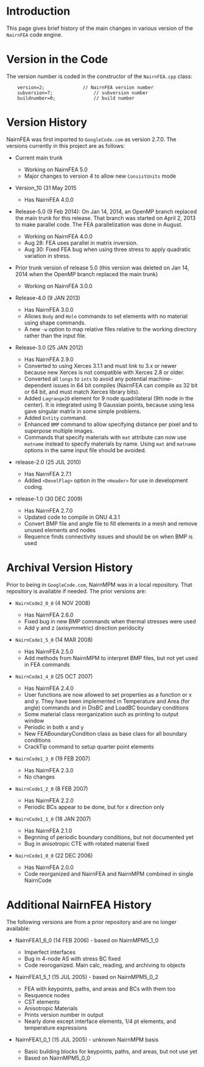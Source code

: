 # Introduction #

This page gives brief history of the main changes in various version of the `NairnFEA` code engine.

# Version in the Code #

The version number is coded in the constructor of the `NairnFEA.cpp` class:

```
	version=2;				// NairnFEA version number
	subversion=7;				// subversion number
	buildnumber=0;				// build number
```

# Version History #

NairnFEA was first imported to `GoogleCode.com` as version 2.7.0. The versions currently in this project are as follows:

  * Current main trunk
    * Working on NairnFEA 5.0
    * Major changes to version 4 to allow new `ConsistUnits` mode

  * Version\_10 (31 May 2015
    * Has NairnFEA 4.0.0

  * Release-5.0 (9 Feb 2014): On Jan 14, 2014, an OpenMP branch replaced the main trunk for this release. That branch was started on April 2, 2013 to make parallel code. The FEA parallelization was done in August.
    * Working on NairnFEA 4.0.0
    * Aug 28: FEA uses parallel in matrix inversion.
    * Aug 30: Fixed FEA bug when using three stress to apply quadratic variation in stress.

  * Prior trunk version of release 5.0 (this  version was deleted on Jan 14, 2014 when the OpenMP branch replaced the main trunk)
    * Working on NairnFEA 3.0.0

  * Release-4.0 (9 JAN 2013)
    * Has NairnFEA 3.0.0
    * Allows `Body` and `Hole` commands to set elements with no material using shape commands.
    * A new `-w` option to map relative files relative to the working directory rather than the input file.

  * Release-3.0 (25 JAN 2012)
    * Has NairnFEA 2.9.0
    * Converted to using Xerces 3.1.1 and must link to 3.x or newer because new Xerces is not compatible with Xerces 2.8 or older.
    * Converted all `longs` to `ints` to avoid any potential machine-dependent issues in 64 bit compiles (NairnFEA can compile as 32 bit or 64 bit, and must match Xerces library bits).
    * Added `Lagrange2D` element for 9 node quadrilateral (9th node in the center). It is integrated using 9 Gaussian points, because using less gave singular matrix in some simple problems.
    * Added `Entity` command.
    * Enhanced `BMP` command to allow specifying distance per pixel and to superpose multiple images.
    * Commands that specify materials with `mat` attribute can now use `matname` instead to specify materials by name. Using `mat` and `matname` options in the same input file should be avoided.

  * release-2.0 (25 JUL 2010)
    * Has NairnFEA 2.7.1
    * Added `<DevelFlag>` option in the `<Header>` for use in development coding.

  * release-1.0 (30 DEC 2009)
    * Has NairnFEA 2.7.0
    * Updated code to compile in GNU 4.3.1
    * Convert BMP file and angle file to fill elements in a mesh and remove unused elements and nodes
    * Requence finds connectivity issues and should be on when BMP is used

# Archival Version History #

Prior to being in `GoogleCode.com`, NairnMPM was in a local repository. That repository is available if needed. The prior versions are:

  * `NairnCode2_0_0` (4 NOV 2008)
    * Has NairnFEA 2.6.0
    * Fixed bug in new BMP commands when thermal stresses were used
    * Add y and z (axisymmetric) direction peridocity

  * `NairnCode1_5_0` (14 MAR 2008)
    * Has NairnFEA 2.5.0
    * Add methods from NairnMPM to interpret BMP files, but not yet used in FEA commands

  * `NairnCode1_4_0` (25 OCT 2007)
    * Has NairnFEA 2.4.0
    * User functions are now allowed to set properties as a function or x and y. They have been implemented in Temperature and Area (for angle) commands and in DisBC and LoadBC boundary conditions
    * Some material class reorganization such as printing to output window
    * Periodic in both x and y
    * New FEABoundaryCondition class as base class for all boundary conditions
    * CrackTip command to setup quarter point elements

  * `NairnCode1_3_0` (19 FEB 2007)
    * Has NairnFEA 2.3.0
    * No changes

  * `NairnCode1_2_0` (8 FEB 2007)
    * Has NairnFEA 2.2.0
    * Periodic BCs appear to be done, but for x direction only

  * `NairnCode1_1_0` (18 JAN 2007)
    * Has NairnFEA 2.1.0
    * Begnning of periodic boundary conditions, but not documented yet
    * Bug in anisotropic CTE with rotated material fixed

  * `NairnCode1_0_0` (22 DEC 2006)
    * Has NairnFEA 2.0.0
    * Code reorganized and NairnFEA and NairnMPM combined in single NairnCode

# Additional NairnFEA History #

The following versions are from a prior repository and are no longer available:

  * NairnFEA1\_6\_0 (14 FEB 2006) - based on NairnMPM5\_1\_0
    * Imperfect interfaces
    * Bug in 4-node AS with stress BC fixed
    * Code reoroganized. Main calc, reading, and archiving to objects

  * NairnFEA1\_5\_1 (15 JUL 2005) - based on NairnMPM5\_0\_2
    * FEA with keypoints, paths, and areas and BCs with them too
    * Resquence nodes
    * CST elements
    * Anisotropic Materials
    * Prints version number in output
    * Nearly done except interface elements, 1/4 pt elements, and temperature expressions

  * NairnFEA1\_0\_1 (15 JUL 2005) - unknown NairnMPM basis
    * Basic building blocks for keypoints, paths, and areas, but not use yet
    * Based on NairnMPM5\_0\_0